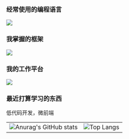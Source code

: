 
<h3>
  经常使用的编程语言
</h3>

<p>
  <img src="https://skillicons.dev/icons?&theme=dark&i=html,css,sass,js,ts,jquery,svg"/>
</p>

<h3>
  我掌握的框架
</h3>

<p>
  <img src="https://skillicons.dev/icons?&theme=dark&i=vue"/>
</p>

<h3>
  我的工作平台
</h3>

<p>
  <img src="https://skillicons.dev/icons?&theme=dark&i=github"/>
</p>


<h3>
  最近打算学习的东西
</h3>

<p>
  低代码开发，微前端
</p>

<table>
  <tr>
    <td>
      <img src="https://github-readme-stats.vercel.app/api?username=zhenyingjs&hide_title=true&icon_color=0092E8&show_icons=true&locale=cn&include_all_commits=true&hide=issues&hide_border=true" alt="Anurag's GitHub stats"/>
    </td>
    <td>
      <img src="https://github-readme-stats.vercel.app/api/top-langs/?username=zhenyingjs&layout=compact&title_color=0092E8&locale=cn&hide_border=true&card_width=467&hide_title=true" alt="Top Langs"/>
    </td>
  </tr>
</table>
